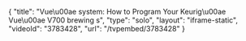{
    "title": "Vue\u00ae system: How to Program Your Keurig\u00ae Vue\u00ae V700 brewing s",
    "type": "solo",
    "layout": "iframe-static",
    "videoId": "3783428",
    "url": "\/tvpembed\/3783428"
}